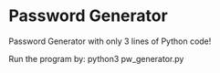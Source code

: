 # Password Generator

Password Generator with only 3 lines of Python code!  
  
Run the program by: python3 pw_generator.py
